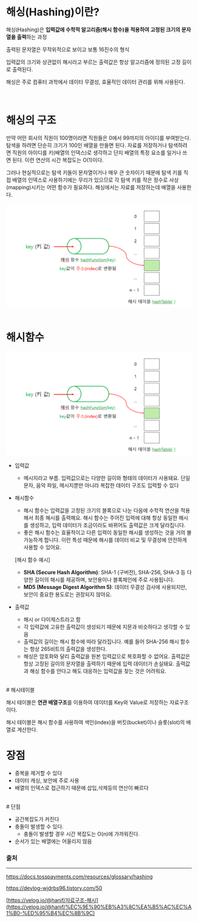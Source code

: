 # 해싱(**Hashing**)이란?

해싱(Hashing)은 **입력값에 수학적 알고리즘(해시 함수)을 적용하여 고정된 크기의 문자열을 출력**하는 과정

출력된 문자열은 무작위적으로 보이고 보통 16진수의 형식

입력값의 크기와 상관없이 해시라고 부르는 출력값은 항상 알고리즘에 정의된 고정 길이로 출력된다.

해싱은 주로 컴퓨터 과학에서 데이터 무결성, 효율적인 데이터 관리를 위해 사용된다.
<br/><br/><br/>
# 해싱의 구조

만약 어떤 회사의 직원이 100명이라면 직원들은 0에서 99까지의 아이디를 부여받는다. 탐색을 하려면 단순히 크기가 100인 배열을 만들면 된다. 자료를 저장하거나 탐색하려면 직원의 아이디를 키(배열의 인덱스)로 생각하고 단지 배열의 특정 요소를 일거나 쓰면 된다. 이런 연산의 시간 복잡도는 O(1)이다.

그러나 현실적으로는 탐색 키들이 문자열이거나 매우 큰 숫자이기 때문에 탐색 키를 직접 배열의 인덱스로 사용하기에는 무리가 있으므로 각 탐색 키를 작은 정수로 사상(mapping)시키는 어떤 함수가 필요하다. 해싱에서는 자료를 저장하는데 배열을 사용한다.

![Alt text](image.png)
<br/><br/>
# 해시함수

![Alt text](image-1.png)
- 입력값
    - 메시지라고 부름. 입력값으로는 다양한 길이와 형태의 데이터가 사용돼요. 단일 문자, 음악 파일, 메시지뿐만 아니라 복잡한 데이터 구조도 입력할 수 있다
    
- 해시함수
    - 해시 함수는 입력값을 고정된 크기의 블록으로 나눈 다음에 수학적 연산을 적용해서 최종 해시를 출력해요. 해시 함수는 주어진 입력에 대해 항상 동일한 해시를 생성하고, 입력 데이터가 조금이라도 바뀌어도 출력값은 크게 달라집니다.
    - 좋은 해시 함수는 효율적이고 다른 입력이 동일한 해시를 생성하는 것을 거의 불가능하게 합니다. 이런 특성 때문에 해시를 데이터 비교 및 무결성에 안전하게 사용할 수 있어요.
    
    [해시 함수 예시]
    
    - **SHA (Secure Hash Algorithm)**: SHA-1 (구버전), SHA-256, SHA-3 등 다양한 길이의 해시를 제공하며, 보안용이나 블록체인에 주로 사용됩니다.
    - **MD5 (Message Digest Algorithm 5)**: 데이터 무결성 검사에 사용되지만, 보안이 중요한 용도로는 권장되지 않아요.

- 출력값
    - 해시 or 다이제스트라고 함
    - 각 입력값에 고유한 출력값이 생성되기 때문에 지문과 비슷하다고 생각할 수 있음
    - 출력값의 길이는 해시 함수에 따라 달라집니다. 예를 들어 SHA-256 해시 함수는 항상 265비트의 출력값을 생성한다.
    - 해싱은 암호화와 달리 출력값을 원본 입력값으로 복호화할 수 없어요. 출력값은 항상 고정된 길이의 문자열을 출력하기 때문에 입력 데이터가 손실돼요. 출력값과 해싱 함수를 안다고 해도 대응하는 입력값을 찾는 것은 어려워요.
    
<br/>
# 해시테이블

해시 테이블은 **연관 배열구조**를 이용하여 데이터를 Key와 Value로 저장하는 자료구조이다.

해시 테이블은 해시 함수를 사용하여 색인(index)을 버킷(bucket)이나 슬롯(slot)의 배열로 계산한다.
<br/>
# 장점

- 중복을 제거할 수 있다
- 데이터 캐싱, 보안에 주로 사용
- 배열의 인덱스로 접근하기 때문에 삽입,삭제등의 연산이 빠르다
<br/>
# 단점

- 공간복잡도가 커진다
- 충돌이 발생할 수 있다.
    - 충돌이 발생할 경우 시간 복잡도는 O(n)에 가까워진다.
- 순서가 있는 배열에는 어울리지 않음

### 출처

---

https://docs.tosspayments.com/resources/glossary/hashing

https://devlog-wjdrbs96.tistory.com/50

[https://velog.io/@hanif/자료구조-해시](https://velog.io/@hanif/%EC%9E%90%EB%A3%8C%EA%B5%AC%EC%A1%B0-%ED%95%B4%EC%8B%9C)
